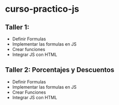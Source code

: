 # curso-practico-js

## Taller 1:

- Definir Formulas
- Implementar las formulas en JS
- Crear funciones
- Integrar JS con HTML

## Taller 2: Porcentajes y Descuentos

- Definir Formulas
- Implementar las formulas en JS
- Crear Funciones
- Integrar JS con HTML